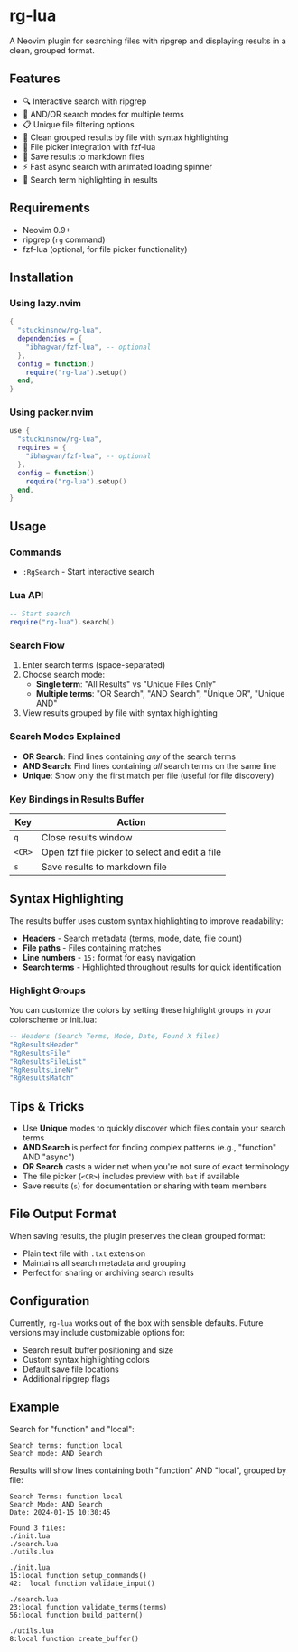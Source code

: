# rg-lua

A Neovim plugin for searching files with ripgrep and displaying results in a clean, grouped format.

## Features

- 🔍 Interactive search with ripgrep
- 🔀 AND/OR search modes for multiple terms
- 📋 Unique file filtering options
- 📝 Clean grouped results by file with syntax highlighting
- 📁 File picker integration with fzf-lua
- 💾 Save results to markdown files
- ⚡ Fast async search with animated loading spinner
- 🎨 Search term highlighting in results

## Requirements

- Neovim 0.9+
- ripgrep (`rg` command)
- fzf-lua (optional, for file picker functionality)

## Installation

### Using lazy.nvim

```lua
{
  "stuckinsnow/rg-lua",
  dependencies = {
    "ibhagwan/fzf-lua", -- optional
  },
  config = function()
    require("rg-lua").setup()
  end,
}
```

### Using packer.nvim

```lua
use {
  "stuckinsnow/rg-lua",
  requires = {
    "ibhagwan/fzf-lua", -- optional
  },
  config = function()
    require("rg-lua").setup()
  end,
}
```

## Usage

### Commands

- `:RgSearch` - Start interactive search

### Lua API

```lua
-- Start search
require("rg-lua").search()
```

### Search Flow

1. Enter search terms (space-separated)
2. Choose search mode:
   - **Single term**: "All Results" vs "Unique Files Only"
   - **Multiple terms**: "OR Search", "AND Search", "Unique OR", "Unique AND"
3. View results grouped by file with syntax highlighting

### Search Modes Explained

- **OR Search**: Find lines containing _any_ of the search terms
- **AND Search**: Find lines containing _all_ search terms on the same line
- **Unique**: Show only the first match per file (useful for file discovery)

### Key Bindings in Results Buffer

| Key    | Action                                         |
| ------ | ---------------------------------------------- |
| `q`    | Close results window                           |
| `<CR>` | Open fzf file picker to select and edit a file |
| `s`    | Save results to markdown file                  |

## Syntax Highlighting

The results buffer uses custom syntax highlighting to improve readability:

- **Headers** - Search metadata (terms, mode, date, file count)
- **File paths** - Files containing matches
- **Line numbers** - `15:` format for easy navigation
- **Search terms** - Highlighted throughout results for quick identification

### Highlight Groups

You can customize the colors by setting these highlight groups in your colorscheme or init.lua:

```lua
-- Headers (Search Terms, Mode, Date, Found X files)
"RgResultsHeader"
"RgResultsFile"
"RgResultsFileList"
"RgResultsLineNr"
"RgResultsMatch"
```

## Tips & Tricks

- Use **Unique** modes to quickly discover which files contain your search terms
- **AND Search** is perfect for finding complex patterns (e.g., "function" AND "async")
- **OR Search** casts a wider net when you're not sure of exact terminology
- The file picker (`<CR>`) includes preview with `bat` if available
- Save results (`s`) for documentation or sharing with team members

## File Output Format

When saving results, the plugin preserves the clean grouped format:

- Plain text file with `.txt` extension
- Maintains all search metadata and grouping
- Perfect for sharing or archiving search results

## Configuration

Currently, `rg-lua` works out of the box with sensible defaults. Future versions may include customizable options for:

- Search result buffer positioning and size
- Custom syntax highlighting colors
- Default save file locations
- Additional ripgrep flags

## Example

Search for "function" and "local":

```
Search terms: function local
Search mode: AND Search
```

Results will show lines containing both "function" AND "local", grouped by file:

```
Search Terms: function local
Search Mode: AND Search
Date: 2024-01-15 10:30:45

Found 3 files:
./init.lua
./search.lua
./utils.lua

./init.lua
15:local function setup_commands()
42:  local function validate_input()

./search.lua
23:local function validate_terms(terms)
56:local function build_pattern()

./utils.lua
8:local function create_buffer()
```
